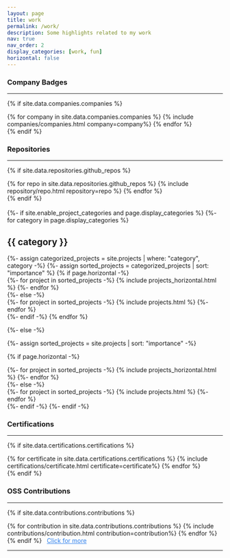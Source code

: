```yaml
---
layout: page
title: work
permalink: /work/
description: Some highlights related to my work
nav: true
nav_order: 2
display_categories: [work, fun]
horizontal: false
---
```

### Company Badges
---
{% if site.data.companies.companies %}

<div class="companies" style="display:grid; grid-template-columns: auto auto auto auto auto;">
  {% for company in site.data.companies.companies %}
    {% include companies/companies.html company=company%}
  {% endfor %}
</div>
{% endif %}

<br>


### Repositories
---
{% if site.data.repositories.github_repos %}

<div class="repositories d-flex flex-wrap flex-md-row flex-column justify-content-between align-items-center">
  {% for repo in site.data.repositories.github_repos %}
    {% include repository/repo.html repository=repo %}
  {% endfor %}
</div>
{% endif %}

<br>

<!-- ### Live Projects -->
<!-- pages/projects.md -->
<div class="projects">
<br>
{%- if site.enable_project_categories and page.display_categories %}
  <!-- Display categorized projects -->
  {%- for category in page.display_categories %}
  <h2 class="category">{{ category }}</h2>
  {%- assign categorized_projects = site.projects | where: "category", category -%}
  {%- assign sorted_projects = categorized_projects | sort: "importance" %}
  <!-- Generate cards for each project -->
  {% if page.horizontal -%}
  <div class="container">
    <div class="row row-cols-2">
    {%- for project in sorted_projects -%}
      {% include projects_horizontal.html %}
    {%- endfor %}
    </div>
  </div>
  {%- else -%}
  <div class="grid">
    {%- for project in sorted_projects -%}
      {% include projects.html %}
    {%- endfor %}
  </div>
  {%- endif -%}
  {% endfor %}

{%- else -%}

<!-- Display projects without categories -->

{%- assign sorted_projects = site.projects | sort: "importance" -%}

  <!-- Generate cards for each project -->

{% if page.horizontal -%}

  <div class="container">
    <div class="row row-cols-2">
    {%- for project in sorted_projects -%}
      {% include projects_horizontal.html %}
    {%- endfor %}
    </div>
  </div>
  {%- else -%}
  <div class="grid">
    {%- for project in sorted_projects -%}
      {% include projects.html %}
    {%- endfor %}
  </div>
  {%- endif -%}
{%- endif -%}
</div>


### Certifications
---
{% if site.data.certifications.certifications %}

<div class="repositories">
  {% for certificate in site.data.certifications.certifications %}
    {% include certifications/certificate.html certificate=certificate%}
  {% endfor %}
</div>
{% endif %}

<br>

### OSS Contributions
---

{% if site.data.contributions.contributions %}

<div class="repositories">
  {% for contribution in site.data.contributions.contributions %}
    {% include contributions/contribution.html contribution=contribution%}
  {% endfor %}
</div>
{% endif %}
<a style="color:#2F80ED;  text-decoration: underline; padding-left:8px; padding-top:20px;" href="https://github.com/bijaykumarpun">Click for more</a>

---